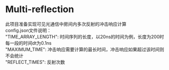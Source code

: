 # Multi-reflection

此项目准备实现可见光通信中房间内多次反射的冲击响应计算  
config.json文件说明：  
"TIME_ARRAY_LENGTH": 时间序列的长度，以20ns的时间为例，长度为200时每一段的时间dt为0.1ns  
"MAXIMUM_TIME": 冲击响应需要计算的最长时间，冲击响应如果超过该时间则不会统计  
"REFLECT_TIMES": 反射次数